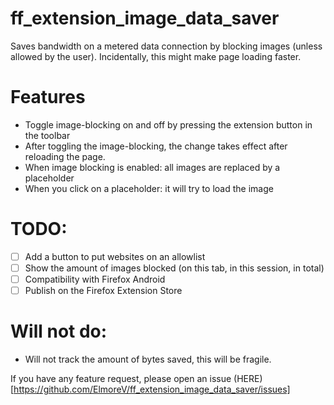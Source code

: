 # ff_extension_image_data_saver
Saves bandwidth on a metered data connection by blocking images (unless allowed by the user). Incidentally, this might make page loading faster.

# Features

- Toggle image-blocking on and off by pressing the extension button in the toolbar
- After toggling the image-blocking, the change takes effect after reloading the page.
- When image blocking is enabled: all images are replaced by a placeholder
- When you click on a placeholder: it will try to load the image

# TODO:

- [ ] Add a button to put websites on an allowlist
- [ ] Show the amount of images blocked (on this tab, in this session, in total)
- [ ] Compatibility with Firefox Android
- [ ] Publish on the Firefox Extension Store

# Will not do:

- Will not track the amount of bytes saved, this will be fragile.

If you have any feature request, please open an issue (HERE)[https://github.com/ElmoreV/ff_extension_image_data_saver/issues]


